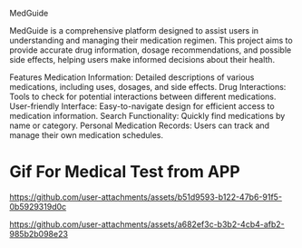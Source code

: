 


MedGuide

MedGuide 
is a comprehensive platform designed to assist users in understanding and managing their medication regimen. This project aims to provide accurate drug information, dosage recommendations, and possible side effects, helping users make informed decisions about their health.

Features
Medication Information: Detailed descriptions of various medications, including uses, dosages, and side effects.
Drug Interactions: Tools to check for potential interactions between different medications.
User-friendly Interface: Easy-to-navigate design for efficient access to medication information.
Search Functionality: Quickly find medications by name or category.
Personal Medication Records: Users can track and manage their own medication schedules.

# Gif For Medical Test from APP

https://github.com/user-attachments/assets/b51d9593-b122-47b6-91f5-0b5929319d0c 

https://github.com/user-attachments/assets/a682ef3c-b3b2-4cb4-afb2-985b2b098e23

